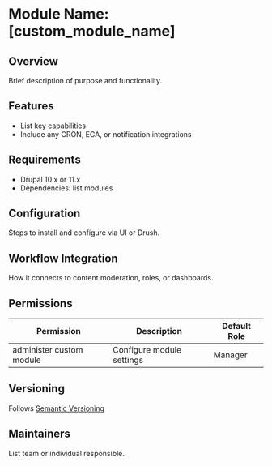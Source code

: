 # Module Name: [custom_module_name]

## Overview
Brief description of purpose and functionality.

## Features
- List key capabilities
- Include any CRON, ECA, or notification integrations

## Requirements
- Drupal 10.x or 11.x
- Dependencies: list modules

## Configuration
Steps to install and configure via UI or Drush.

## Workflow Integration
How it connects to content moderation, roles, or dashboards.

## Permissions
| Permission | Description | Default Role |
|-------------|--------------|---------------|
| administer custom module | Configure module settings | Manager |

## Versioning
Follows [Semantic Versioning](https://semver.org/)

## Maintainers
List team or individual responsible.
